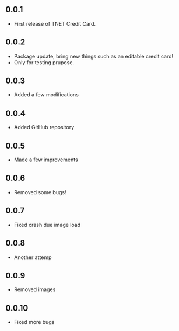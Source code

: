 ## 0.0.1

* First release of TNET Credit Card.

## 0.0.2

* Package update, bring new things such as an editable credit card!
* Only for testing prupose.

## 0.0.3

* Added a few modifications

## 0.0.4

* Added GitHub repository

## 0.0.5

* Made a few improvements

## 0.0.6

* Removed some bugs!

## 0.0.7

* Fixed crash due image load

## 0.0.8

* Another attemp

## 0.0.9

* Removed images

## 0.0.10

* Fixed more bugs
